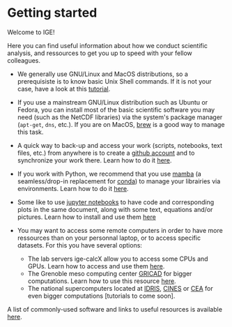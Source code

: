 # Getting started

Welcome to IGE!

Here you can find useful information about how we conduct scientific analysis, and ressources to get you up to speed with your fellow colleagues.

 - We generally use GNU/Linux and MacOS distributions, so a prerequisiste is to know basic Unix Shell commands. If it is not your case, have a look at this [tutorial](https://swcarpentry.github.io/shell-novice/).

 - If you use a mainstream GNU/Linux distribution such as Ubuntu or Fedora, you can install most of the basic scientific software you may need (such as the NetCDF libraries) via the system's package manager (`apt-get`, `dns`, etc.). If you are on MacOS, [brew](https://brew.sh/) is a good way to manage this task.

 - A quick way to back-up and access your work (scripts, notebooks, text files, etc.) from anywhere is to create a [github account](https://github.com/) and to synchronize your work there. Learn how to do it [here](https://github.com/meom-group/tutos/blob/master/git-github.md).

 - If you work with Python, we recommend that you use [mamba](https://mamba.readthedocs.io/en/latest/user_guide/mamba.html) (a seamless/drop-in replacement for [conda](https://docs.conda.io/en/latest/)) to manage your librairies via environments. Learn how to do it [here](clusters/Tools/micromamba.md).

 - Some like to use [jupyter notebooks](https://jupyter.org/) to have code and corresponding plots in the same document, along with some text, equations and/or pictures. Learn how to install and use them [here](https://docs.jupyter.org/en/latest/)

 - You may want to access some remote computers in order to have more ressources than on your personnal laptop, or to access specific datasets. For this you have several options:
    - The lab servers ige-calcX allow you to access some CPUs and GPUs. Learn how to access and use them [here](clusters/Ige/ige-calcul1.md).
    - The Grenoble meso computing center [GRICAD](https://gricad.univ-grenoble-alpes.fr/) for bigger computations. Learn how to use this resource [here](clusters/Gricad/dahu.md).
    - The national supercomputers located at [IDRIS](http://www.idris.fr/), [CINES](https://www.cines.fr/) or [CEA](https://www-hpc.cea.fr/fr/complexe/tgcc-JoliotCurie.htm) for even bigger computations [tutorials to come soon].

A list of commonly-used software and links to useful resources is available [here](https://github.com/meom-group/tutos/blob/master/software.md).
